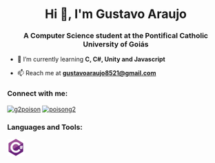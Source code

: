 <h1 align="center">Hi 👋, I'm Gustavo Araujo</h1>
<h3 align="center">A Computer Science student at the Pontifical Catholic University of Goiás</h3>

- 🌱 I’m currently learning **C, C#, Unity and Javascript**

- 📫 Reach me at **gustavoaraujo8521@gmail.com**

<h3 align="left">Connect with me:</h3>
<p align="left">
<a href="https://twitter.com/g2poison" target="blank"><img align="center" src="https://raw.githubusercontent.com/rahuldkjain/github-profile-readme-generator/master/src/images/icons/Social/twitter.svg" alt="g2poison" height="30" width="40" /></a>
<a href="https://discord.gg/poisong2" target="blank"><img align="center" src="https://raw.githubusercontent.com/rahuldkjain/github-profile-readme-generator/master/src/images/icons/Social/discord.svg" alt="poisong2" height="30" width="40" /></a>
</p>

<h3 align="left">Languages and Tools:</h3>
<p align="left"> <a href="https://www.w3schools.com/cs/" target="_blank" rel="noreferrer"> <img src="https://raw.githubusercontent.com/devicons/devicon/master/icons/csharp/csharp-original.svg" alt="csharp" width="40" height="40"/> </a> </p>

